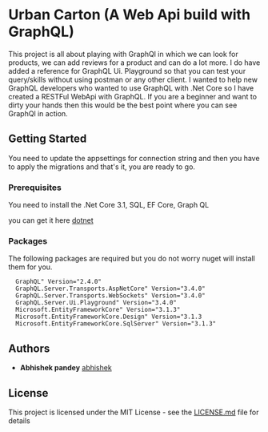 # Urban Carton (A Web Api build with GraphQL)

This project is all about playing with GraphQl in which we can look for products, we can add reviews for a product and can do a lot more. I do have added a reference for GraphQL Ui. Playground so that you can test your query/skills without using postman or any other client.
I wanted to help new GraphQL developers who wanted to use GraphQL with .Net Core so I have created a RESTFul WebApi with GraphQL. If you are a beginner and want to dirty your hands then this would be the best point where you can see GraphQl in action.

## Getting Started

You need to update the appsettings for connection string and then you have to apply the migrations and that's it, you are ready to go.

### Prerequisites

You need to install the .Net Core 3.1, SQL, EF Core, Graph QL


you can get it here [dotnet](https://dotnet.microsoft.com/download/dotnet-core/3.1)

### Packages

The following packages are required but you do not worry nuget will install them for you.
```
  GraphQL" Version="2.4.0"
  GraphQL.Server.Transports.AspNetCore" Version="3.4.0"
  GraphQL.Server.Transports.WebSockets" Version="3.4.0"
  GraphQL.Server.Ui.Playground" Version="3.4.0"
  Microsoft.EntityFrameworkCore" Version="3.1.3"
  Microsoft.EntityFrameworkCore.Design" Version="3.1.3
  Microsoft.EntityFrameworkCore.SqlServer" Version="3.1.3"
```


## Authors

* **Abhishek pandey** [abhishek](https://github.com/pandeyabhishek28)

## License

This project is licensed under the MIT License - see the [LICENSE.md](LICENSE.md) file for details

